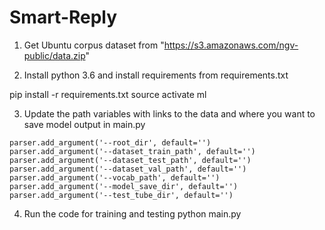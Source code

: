 # Smart-Reply

1. Get Ubuntu corpus dataset from "https://s3.amazonaws.com/ngv-public/data.zip"

2. Install python 3.6 and install requirements from requirements.txt

pip install -r requirements.txt
source activate ml


3. Update the path variables with links to the data and where you want to save model output in main.py
```
parser.add_argument('--root_dir', default='')
parser.add_argument('--dataset_train_path', default='')
parser.add_argument('--dataset_test_path', default='')
parser.add_argument('--dataset_val_path', default='')
parser.add_argument('--vocab_path', default='')
parser.add_argument('--model_save_dir', default='')
parser.add_argument('--test_tube_dir', default='')
```

4. Run the code for training and testing
python main.py
